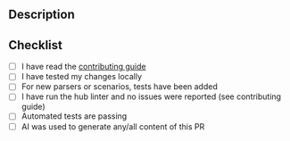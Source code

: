 <!--
Thanks for contributing to the CrowdSec Hub !
To help us merge your PR as quick as possible, please fill out all the following fields.
-->
## Description

<!--
Quick description of your changes
-->

## Checklist
<!--

Add a x inside the [] to tick an item if it applies.

For AI use: we do not prevent you from using AI to help you create new hub items, but you must understand and be able to explain *yourself* what was generated.
-->
 - [ ] I have read the [contributing guide](https://docs.crowdsec.net/docs/next/contributing/contributing_hub)
 - [ ] I have tested my changes locally
 - [ ] For new parsers or scenarios, tests have been added 
 - [ ] I have run the hub linter and no issues were reported (see contributing guide)
 - [ ] Automated tests are passing
 - [ ] AI was used to generate any/all content of this PR